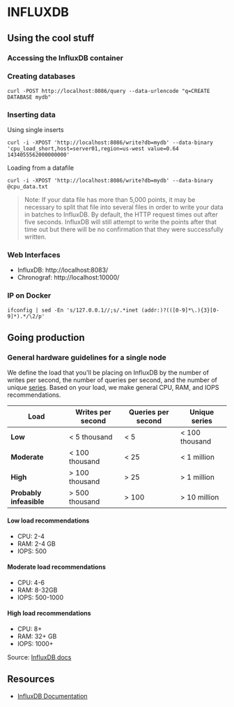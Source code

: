 INFLUXDB
========

## Using the cool stuff

### Accessing the InfluxDB container



### Creating databases

    curl -POST http://localhost:8086/query --data-urlencode "q=CREATE DATABASE mydb"

### Inserting data

Using single inserts

    curl -i -XPOST 'http://localhost:8086/write?db=mydb' --data-binary 'cpu_load_short,host=server01,region=us-west value=0.64 1434055562000000000'

Loading from a datafile

    curl -i -XPOST 'http://localhost:8086/write?db=mydb' --data-binary @cpu_data.txt

> Note: If your data file has more than 5,000 points, it may be necessary to split that file into several files in order to write your data in batches to InfluxDB. By default, the HTTP request times out after five seconds. InfluxDB will still attempt to write the points after that time out but there will be no confirmation that they were successfully written.

### Web Interfaces

- InfluxDB: http://localhost:8083/
- Chronograf: http://localhost:10000/

### IP on Docker

    ifconfig | sed -En 's/127.0.0.1//;s/.*inet (addr:)?(([0-9]*\.){3}[0-9]*).*/\2/p'

## Going production

### General hardware guidelines for a single node

We define the load that you'll be placing on InfluxDB by the number of writes per second, the number of queries per second, and the number of unique [series](/influxdb/v0.13/concepts/glossary/#series). Based on your load, we make general CPU, RAM, and IOPS recommendations.

| Load         | Writes per second  | Queries per second | Unique series |
|--------------|----------------|----------------|---------------|
|  **Low**         |  < 5 thousand         |  < 5           |  < 100 thousand         |
|  **Moderate**    |  < 100 thousand        |  < 25          |  < 1 million        |
|  **High**        |  > 100 thousand        |  > 25          |  > 1 million        |
| **Probably infeasible**  |  > 500 thousand        |  > 100         |  > 10 million       |


#### Low load recommendations
* CPU: 2-4   
* RAM: 2-4 GB   
* IOPS: 500   

#### Moderate load recommendations
* CPU: 4-6  
* RAM: 8-32GB  
* IOPS: 500-1000  

#### High load recommendations
* CPU: 8+  
* RAM: 32+ GB  
* IOPS: 1000+  

Source: [InfluxDB docs](https://docs.influxdata.com/influxdb/v0.13/guides/hardware_sizing/#general-hardware-guidelines-for-a-single-node)

## Resources

- [InfluxDB Documentation](https://hub.docker.com/_/influxdb/)

